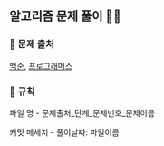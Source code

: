 ## 알고리즘 문제 풀이 ✊🏻


### 📕 문제 출처
<a href="https://www.acmicpc.net/">백준</a>, <a href="https://programmers.co.kr/">프로그래머스</a><br>

### 📕 규칙
파일 명 - 문제출처_단계_문제번호_문제이름 <br>

커밋 메세지 - 풀이날짜: 파일이름 <br>
